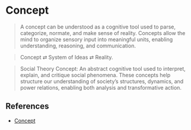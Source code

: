 # Concept

> A concept can be understood as a cognitive tool used to parse, categorize, normate,  and make sense of reality. Concepts allow the mind to organize sensory input into meaningful units, enabling understanding, reasoning, and communication.

> Concept  ⇄ System of Ideas ⇄ Reality.

> Social Theory Concept: An abstract cognitive tool used to interpret, explain, and critique social phenomena. These concepts help structure our understanding of society’s structures, dynamics, and power relations, enabling both analysis and transformative action.

## References

- [Concept](https://righteous-guardian-68f.notion.site/Concept-1e8c0f5171ec8042865ef1c2f6c061c4?source=copy_link)